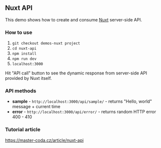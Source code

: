 ## Nuxt API
This demo shows how to create and consume [Nuxt](https://nuxt.com/) server-side API.

### How to use
1. `git checkout demos-nuxt project`
2. `cd nuxt-api`
3. `npm install`
4. `npm run dev` 
5. `localhost:3000` 

Hit "API call" button to see the dynamic response from server-side API provided by Nuxt itself.

### API methods
* **sample** - `http://localhost:3000/api/sample/` - returns "Hello, world" message + current time
* **error** - `http://localhost:3000/api/error/` - returns random HTTP error 400 - 410

### Tutorial article
https://master-coda.cz/article/nuxt-api
